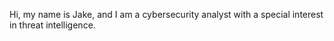 Hi, my name is Jake, and I am a cybersecurity analyst with a special interest in threat intelligence.
